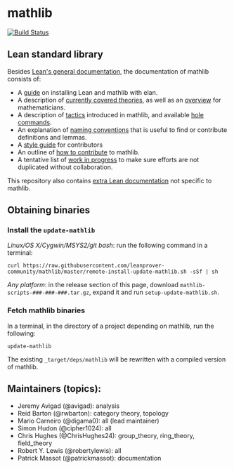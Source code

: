 # mathlib

[![Build Status](https://travis-ci.org/leanprover-community/mathlib.svg?branch=master)](https://travis-ci.org/leanprover-community/mathlib)

## Lean standard library

Besides [Lean's general documentation](https://leanprover.github.io/documentation/), the documentation of mathlib consists of:

- A [guide](docs/elan.md) on installing Lean and mathlib with elan.
- A description of [currently covered theories](docs/theories.md),
  as well as an [overview](docs/mathlib-overview.md) for mathematicians.
- A description of [tactics](docs/tactics.md) introduced in mathlib,
  and available [hole commands](docs/holes.md).
- An explanation of [naming conventions](docs/naming.md) that is useful
  to find or contribute definitions and lemmas.
- A [style guide](docs/style.md) for contributors
- An outline of [how to contribute](docs/howto-contribute.md) to mathlib.
- A tentative list of [work in progress](docs/wip.md) to make sure
  efforts are not duplicated without collaboration.

This repository also contains [extra Lean documentation](docs/extras.md)
not specific to mathlib.

## Obtaining binaries

### Install the `update-mathlib`

*Linux/OS X/Cygwin/MSYS2/git bash*: run the following command in a terminal:

``` shell
curl https://raw.githubusercontent.com/leanprover-community/mathlib/master/remote-install-update-mathlib.sh -sSf | sh
```

*Any platform*: in the release section of this page, download
`mathlib-scripts-###-###-###.tar.gz`, expand it and run `setup-update-mathlib.sh`.

### Fetch mathlib binaries

In a terminal, in the directory of a project depending on mathlib, run
the following:

``` shell
update-mathlib
```

The existing `_target/deps/mathlib` will be rewritten with a compiled
version of mathlib.

## Maintainers (topics):

* Jeremy Avigad (@avigad): analysis
* Reid Barton (@rwbarton): category theory, topology
* Mario Carneiro (@digama0): all (lead maintainer)
* Simon Hudon (@cipher1024): all
* Chris Hughes (@ChrisHughes24): group_theory, ring_theory, field_theory
* Robert Y. Lewis (@robertylewis): all
* Patrick Massot (@patrickmassot): documentation
